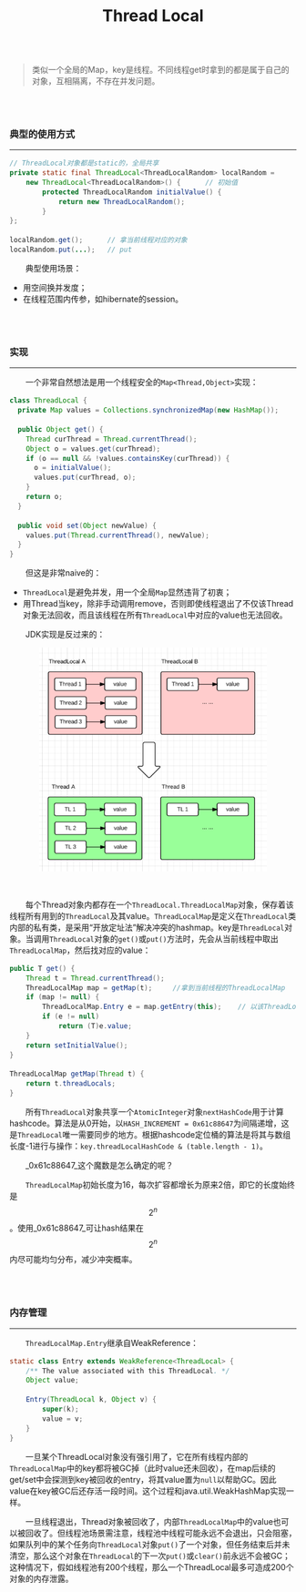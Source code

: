 # <center>Thread Local</center>

<br></br>

> 类似一个全局的Map，key是线程。不同线程get时拿到的都是属于自己的对象，互相隔离，不存在并发问题。

<br></br>



### 典型的使用方式
-----

``` java
// ThreadLocal对象都是static的，全局共享
private static final ThreadLocal<ThreadLocalRandom> localRandom =  
    new ThreadLocal<ThreadLocalRandom>() {      // 初始值
        protected ThreadLocalRandom initialValue() {
            return new ThreadLocalRandom();
        }
};

localRandom.get();      // 拿当前线程对应的对象
localRandom.put(...);   // put
```


&#12288;&#12288;典型使用场景：
* 用空间换并发度；
* 在线程范围内传参，如hibernate的session。

<br></br>



### 实现
----
&#12288;&#12288;一个非常自然想法是用一个线程安全的`Map<Thread,Object>`实现：

``` java
class ThreadLocal {
  private Map values = Collections.synchronizedMap(new HashMap());

  public Object get() {
    Thread curThread = Thread.currentThread();
    Object o = values.get(curThread);
    if (o == null && !values.containsKey(curThread)) {
      o = initialValue();
      values.put(curThread, o);
    }
    return o;
  }

  public void set(Object newValue) {
    values.put(Thread.currentThread(), newValue);
  }
}
```

&#12288;&#12288;但这是非常naive的：
* `ThreadLocal`是避免并发，用一个全局`Map`显然违背了初衷；
* 用Thread当key，除非手动调用remove，否则即使线程退出了不仅该Thread对象无法回收，而且该线程在所有`ThreadLocal`中对应的value也无法回收。

&#12288;&#12288;JDK实现是反过来的： 
<p align="center">
  <img src="./Images/threadlocal.png" width="400" />
</p>

<br>

&#12288;&#12288;每个Thread对象内都存在一个`ThreadLocal.ThreadLocalMap`对象，保存着该线程所有用到的`ThreadLocal`及其value。`ThreadLocalMap`是定义在`ThreadLocal`类内部的私有类，是采用“开放定址法”解决冲突的hashmap。key是`ThreadLocal`对象。当调用`ThreadLocal`对象的`get()`或`put()`方法时，先会从当前线程中取出`ThreadLocalMap`，然后找对应的value：

``` java
public T get() {
    Thread t = Thread.currentThread();
    ThreadLocalMap map = getMap(t);     //拿到当前线程的ThreadLocalMap
    if (map != null) {
        ThreadLocalMap.Entry e = map.getEntry(this);    // 以该ThreadLocal对象为key取value
        if (e != null)
            return (T)e.value;
    }
    return setInitialValue();
}

ThreadLocalMap getMap(Thread t) {
    return t.threadLocals;
}
```

&#12288;&#12288;所有`ThreadLocal`对象共享一个`AtomicInteger`对象`nextHashCode`用于计算hashcode。算法是从0开始，以`HASH_INCREMENT = 0x61c88647`为间隔递增，这是`ThreadLocal`唯一需要同步的地方。根据hashcode定位桶的算法是将其与数组长度-1进行与操作：`key.threadLocalHashCode & (table.length - 1)`。

&#12288;&#12288;_0x61c88647_这个魔数是怎么确定的呢？

&#12288;&#12288;`ThreadLocalMap`初始长度为16，每次扩容都增长为原来2倍，即它的长度始终是$$ 2^n $$。使用_0x61c88647_可让hash结果在$$ 2^n $$内尽可能均匀分布，减少冲突概率。

<br></br>



### 内存管理
-----
&#12288;&#12288;`ThreadLocalMap.Entry`继承自WeakReference：

``` java
static class Entry extends WeakReference<ThreadLocal> {
    /** The value associated with this ThreadLocal. */
    Object value;

    Entry(ThreadLocal k, Object v) {
        super(k);
        value = v;
    }
}
```

&#12288;&#12288;一旦某个ThreadLocal对象没有强引用了，它在所有线程内部的`ThreadLocalMap`中的key都将被GC掉（此时value还未回收），在map后续的get/set中会探测到key被回收的entry，将其value置为`null`以帮助GC。因此value在key被GC后还存活一段时间。这个过程和java.util.WeakHashMap实现一样。

&#12288;&#12288;一旦线程退出，Thread对象被回收了，内部`ThreadLocalMap`中的value也可以被回收了。但线程池场景需注意，线程池中线程可能永远不会退出，只会阻塞，如果队列中的某个任务向`ThreadLocal`对象`put()`了一个对象，但任务结束后并未清空，那么这个对象在`ThreadLocal`的下一次`put()`或`clear()`前永远不会被GC；这种情况下，假如线程池有200个线程，那么一个ThreadLocal最多可造成200个对象的内存泄露。